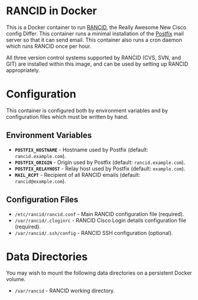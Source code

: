 RANCID in Docker
================

This is a Docker container to run [RANCID](http://www.shrubbery.net/rancid/),
the Really Awesome New Cisco config Differ. This container runs a minimal
installation of the [Postfix](http://www.postfix.org/) mail server so that it
can send email. This container also runs a cron daemon which runs RANCID once
per hour.

All three version control systems supported by RANCID (CVS, SVN, and GIT) are
installed within this image, and can be used by setting up RANCID
appropriately.

Configuration
=============

This container is configured both by environment variables and by configuration
files which must be written by hand.

Environment Variables
---------------------

- **`POSTFIX_HOSTNAME`** - Hostname used by Postfix (default: `rancid.example.com`).
- **`POSTFIX_ORIGIN`** - Origin used by Postfix (default: `rancid.example.com`).
- **`POSTFIX_RELAYHOST`** - Relay host used by Postfix (default: `example.com`).
- **`MAIL_RCPT`** - Recipient of all RANCID emails (default: `rancid@example.com`).

Configuration Files
-------------------

- `/etc/rancid/rancid.conf` - Main RANCID configuration file (required).
- `/var/rancid/.cloginrc` - RANCID Cisco Login details configuration file (required).
- `/var/rancid/.ssh/config` - RANCID SSH configuration (optional).

Data Directories
================

You may wish to mount the following data directories on a persistent Docker volume.

- `/var/rancid` - RANCID working directory.
